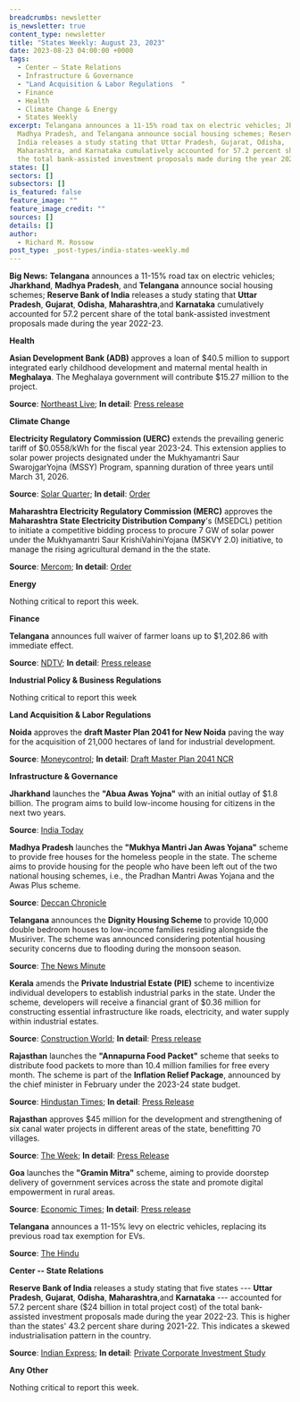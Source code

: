 ```yaml
---
breadcrumbs: newsletter
is_newsletter: true
content_type: newsletter
title: "States Weekly: August 23, 2023"
date: 2023-08-23 04:00:00 +0000
tags:
  - Center – State Relations 
  - Infrastructure & Governance  
  - "Land Acquisition & Labor Regulations  "
  - Finance
  - Health 
  - Climate Change & Energy
  - States Weekly
excerpt: Telangana announces a 11-15% road tax on electric vehicles; Jharkhand,
  Madhya Pradesh, and Telangana announce social housing schemes; Reserve Bank of
  India releases a study stating that Uttar Pradesh, Gujarat, Odisha,
  Maharashtra, and Karnataka cumulatively accounted for 57.2 percent share of
  the total bank-assisted investment proposals made during the year 2022-23.
states: []
sectors: []
subsectors: []
is_featured: false
feature_image: ""
feature_image_credit: ""
sources: []
details: []
author:
  - Richard M. Rossow
post_type: _post-types/india-states-weekly.md
---
```

**Big News:** **Telangana** announces a 11-15% road tax on electric vehicles; **Jharkhand**, **Madhya Pradesh**, and **Telangana** announce social housing schemes; **Reserve Bank of India** releases a study stating that **Uttar Pradesh**, **Gujarat**, **Odisha**, **Maharashtra**,and **Karnataka** cumulatively accounted for 57.2 percent share of the total bank-assisted investment proposals made during the year 2022-23.

**Health**

**Asian Development Bank (ADB)** approves a loan of $40.5 million to support integrated early childhood development and maternal mental health in **Meghalaya**. The Meghalaya government will contribute $15.27 million to the project. 

**Source**: [Northeast Live](https://northeastlivetv.com/topnews/adb-approves-40-5-million-loan-to-meghalaya-govt-for-childcare-and-maternal-mental-health/); **In detail**: [Press release](https://www.adb.org/news/adb-supports-early-childhood-development-and-maternal-mental-health-meghalaya-india)

**Climate Change**

**Electricity Regulatory Commission (UERC)** extends the prevailing generic tariff of $0.0558/kWh for the fiscal year 2023-24. This extension applies to solar power projects designated under the Mukhyamantri Saur SwarojgarYojna (MSSY) Program, spanning duration of three years until March 31, 2026. 

**Source**: [Solar Quarter](https://solarquarter.com/2023/08/18/uttarakhand-electricity-regulatory-commission-extends-%E2%82%B94-64-kwh-tariff-for-small-solar-projects-in-mssy-program-until-2026/); **In detail**: [Order](https://solarquarter.com/wp-content/uploads/2023/08/Order-dt.-16.08.23-on-UREDA-petition.pdf)

**Maharashtra Electricity Regulatory Commission (MERC)** approves the **Maharashtra State Electricity Distribution Company**'s (MSEDCL) petition to initiate a competitive bidding process to procure 7 GW of solar power under the Mukhyamantri Saur KrishiVahiniYojana (MSKVY 2.0) initiative, to manage the rising agricultural demand in the the state. 

**Source**: [Mercom](https://www.mercomindia.com/merc-discom-procure-7-gw-solar); **In detail**: [Order](https://solarquarter.com/wp-content/uploads/2023/08/Order-164-of-2023_compressed.pdf)

**Energy**

Nothing critical to report this week.

**Finance**

**Telangana** announces full waiver of farmer loans up to $1,202.86 with immediate effect. 

**Source**: [NDTV](https://www.ndtv.com/telangana-news/on-independence-day-telangana-chief-minister-kcrs-gift-to-farmers-4299182#google_vignette); **In detail**: [Press release](https://cm.telangana.gov.in/2023/08/farm-loans-up-to-rs-99999-waived/)

**Industrial Policy & Business Regulations**

Nothing critical to report this week

**Land Acquisition & Labor Regulations**

**Noida** approves the **draft Master Plan 2041 for New Noida** paving the way for the acquisition of 21,000 hectares of land for industrial development. 

**Source**: [Moneycontrol](https://www.moneycontrol.com/news/business/real-estate/noida-authority-board-approves-master-plan-2041-for-development-of-new-noida-11181061.html); **In detail**: [Draft Master Plan 2041 NCR](https://ncrpb.nic.in/pdf_files/DraftRegionalPlan-2041_English.pdf)

**Infrastructure & Governance**

**Jharkhand** launches the **"Abua Awas Yojna"** with an initial outlay of $1.8 billion. The program aims to build low-income housing for citizens in the next two years. 

**Source**: [India Today](https://www.indiatoday.in/india/story/jharkhand-chief-minister-announces-over-rs-15000-crore-scheme-for-needy-2421561-2023-08-15)

**Madhya Pradesh** launches the **"Mukhya Mantri Jan Awas Yojana"** scheme to provide free houses for the homeless people in the state. The scheme aims to provide housing for the people who have been left out of the two national housing schemes, i.e., the Pradhan Mantri Awas Yojana and the Awas Plus scheme. 

**Source**: [Deccan Chronicle](https://www.deccanchronicle.com/nation/current-affairs/160823/eye-on-polls-shivraj-announces-free-houses-for-poor-in-madhya-pradesh.html)

**Telangana** announces the **Dignity Housing Scheme** to provide 10,000 double bedroom houses to low-income families residing alongside the Musiriver. The scheme was announced considering potential housing security concerns due to flooding during the monsoon season. 

**Source**: [The News Minute](https://www.thenewsminute.com/article/telangana-govt-allot-10000-2bhk-houses-poor-families-residing-musi-river-bank-181186)

**Kerala** amends the **Private Industrial Estate (PIE)** scheme to incentivize individual developers to establish industrial parks in the state. Under the scheme, developers will receive a financial grant of $0.36 million for constructing essential infrastructure like roads, electricity, and water supply within industrial estates. 

**Source**: [Construction World](https://www.constructionworld.in/policy-updates-and-economic-news/kerala-allows-individual-developers-for-industrial-parks/43353); **In detail**: [Press release](https://www.ksidc.org/wp-content/uploads/2023/06/INDUSTRIAL-PARK-14-08-2023-2.pdf)

**Rajasthan** launches the **"Annapurna Food Packet"** scheme that seeks to distribute food packets to more than 10.4 million families for free every month. The scheme is part of the **Inflation Relief Package**, announced by the chief minister in February under the 2023-24 state budget. 

**Source**: [Hindustan Times](https://www.hindustantimes.com/india-news/rajasthan-cm-launches-annapurna-food-packet-scheme-to-provide-free-food-to-10-4-million-families-every-month-101692212465643.html); **In detail**: [Press Release](https://cmo.rajasthan.gov.in/pressreleasedetail/119555)

**Rajasthan** approves $45 million for the development and strengthening of six canal water projects in different areas of the state, benefitting 70 villages. 

**Source**: [The Week](https://www.theweek.in/wire-updates/business/2023/08/20/nrg14-rj-canal-projects.html); **In detail**: [Press Release](https://cmo.rajasthan.gov.in/pressreleasedetail/120088)

**Goa** launches the **"Gramin Mitra"** scheme, aiming to provide doorstep delivery of government services across the state and promote digital empowerment in rural areas. 

**Source**: [Economic Times](https://economictimes.indiatimes.com/news/india/goa-govt-launches-gramin-mitra-scheme-to-promote-digital-empowerment-in-rural-areas/articleshow/102729533.cms?from=mdr); **In detail**: [Press release](https://www.goa.gov.in/wp-content/uploads/2023/08/Grahmin-Mitras-will-assist-to-make-digital-Goa.pdf)

**Telangana** announces a 11-15% levy on electric vehicles, replacing its previous road tax exemption for EVs. 

**Source**: [The Hindu](https://www.thehindu.com/news/national/telangana/road-tax-exemption-for-electric-cars-in-telangana-replaced-with-high-rates/article67212586.ece)

**Center -- State Relations**

**Reserve Bank of India** releases a study stating that five states --- **Uttar Pradesh**, **Gujarat**, **Odisha**, **Maharashtra**,and **Karnataka** --- accounted for 57.2 percent share ($24 billion in total project cost) of the total bank-assisted investment proposals made during the year 2022-23. This is higher than the states' 43.2 percent share during 2021-22. This indicates a skewed industrialisation pattern in the country. 

**Source**: [Indian Express](https://indianexpress.com/article/india/up-gujarat-among-top-5-states-in-new-investments-kerala-assam-at-bottom-8900225/); **In detail**: [Private Corporate Investment Study](https://rbidocs.rbi.org.in/rdocs/Bulletin/PDFs/05AR1708202312B8066D473B4C5A8DE49489048A50F0.PDF)

**Any Other**

Nothing critical to report this week.
